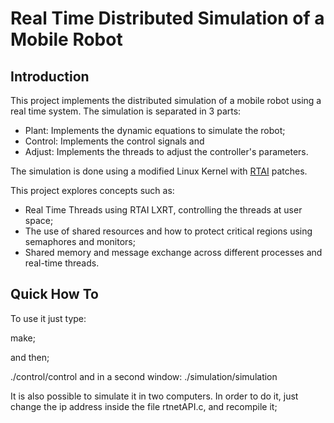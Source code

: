 # Real Time Distributed Simulation of a Mobile Robot

## Introduction

This project implements the distributed simulation of a mobile robot using a real time system.
The simulation is separated in 3 parts:
- Plant: Implements the dynamic equations to simulate the robot;
- Control: Implements the control signals and
- Adjust: Implements the threads to adjust the controller's parameters.

The simulation is done using a modified Linux Kernel with [RTAI](https://www.rtai.org/) patches.

This project explores concepts such as:
- Real Time Threads using RTAI LXRT, controlling the threads at user space;
- The use of shared resources and how to protect critical regions using semaphores and monitors;
- Shared memory and message exchange across different processes and real-time threads.


## Quick How To


To use it just type:

make;

and then;

./control/control
and in a second window:
./simulation/simulation

It is also possible to simulate it in two computers. In order to do it, just change the
ip address inside the file rtnetAPI.c, and recompile it;


